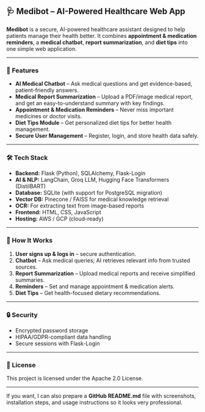 
## 🩺 Medibot – AI-Powered Healthcare Web App

**Medibot** is a secure, AI-powered healthcare assistant designed to help patients manage their health better.
It combines **appointment & medication reminders**, a **medical chatbot**, **report summarization**, and **diet tips** into one simple web application.

---

### 🚀 Features

* **AI Medical Chatbot** – Ask medical questions and get evidence-based, patient-friendly answers.
* **Medical Report Summarization** – Upload a PDF/image medical report, and get an easy-to-understand summary with key findings.
* **Appointment & Medication Reminders** – Never miss important medicines or doctor visits.
* **Diet Tips Module** – Get personalized diet tips for better health management.
* **Secure User Management** – Register, login, and store health data safely.

---

### 🛠 Tech Stack

* **Backend:** Flask (Python), SQLAlchemy, Flask-Login
* **AI & NLP:** LangChain, Groq LLM, Hugging Face Transformers (DistilBART)
* **Database:** SQLite (with support for PostgreSQL migration)
* **Vector DB:** Pinecone / FAISS for medical knowledge retrieval
* **OCR:** For extracting text from image-based reports
* **Frontend:** HTML, CSS, JavaScript
* **Hosting:** AWS / GCP (cloud-ready)

---

### 📌 How It Works

1. **User signs up & logs in** – secure authentication.
2. **Chatbot** – Ask medical queries; AI retrieves relevant info from trusted sources.
3. **Report Summarization** – Upload medical reports and receive simplified summaries.
4. **Reminders** – Set and manage appointment & medication alerts.
5. **Diet Tips** – Get health-focused dietary recommendations.

---

### 🔒 Security

* Encrypted password storage
* HIPAA/GDPR-compliant data handling
* Secure sessions with Flask-Login

---

### 📄 License

This project is licensed under the Apache 2.0 License.

---

If you want, I can also prepare a **GitHub README.md** file with screenshots, installation steps, and usage instructions so it looks very professional.
